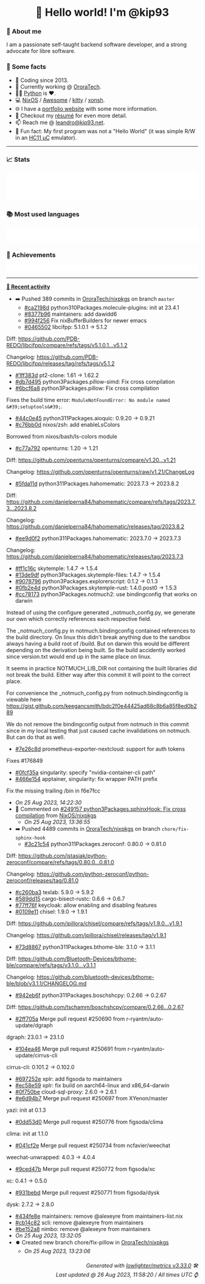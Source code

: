 <!-- README template, populated using this action:
     https://github.com/kip93/kip93/blob/main/.github/workflows/readme.yml. -->

<h1 align="center">👋 Hello world! I'm @kip93</h1> <!-- LOGIN => username -->

### 👤 About me

I am a passionate self-taught backend software developer, and a strong advocate for libre software.


### 💬 Some facts

* 📅 Coding since 2013.
* 💼 Currently working @ [OroraTech](https://ororatech.com/).
* 👨‍💻 [Python](https://github.com/search?q=user%3Akip93&l=python) is ❤️. <!-- LOGIN => username -->
* 💻 [NixOS](https://github.com/NixOS/) /
     [Awesome](https://github.com/awesomeWM/) /
     [kitty](https://github.com/kovidgoyal/kitty/) /
     [xonsh](https://github.com/xonsh/).
* 🌐 I have a [portfolio website](https://kip93.net/) with some more information.
* 📝 Checkout my [résumé](https://kip93.net/resume/) for even more detail.
* 📫 Reach me @ [leandro@kip93.net](mailto:leandro@kip93.net).
* 🎲 Fun fact: My first program was not a "Hello World" (it was simple R/W in an [HC11 µC](https://en.wikipedia.org/wiki/68HC11) emulator).


-----------------------------------------------------------------------------------------------------------------------


### 📈 Stats

![](./stats.svg)


### 📚 Most used languages <!-- by percentage, in decreasing order -->

![](./languages.svg)


### 🏅 Achievements

![](./achievements.svg)


-----------------------------------------------------------------------------------------------------------------------


**[📰 Recent activity](https://github.com/kip93)**
* ➡️ Pushed 389 commits in [OroraTech/nixpkgs](https://github.com/OroraTech/nixpkgs) on branch `master`
  * [#ca2198d](https://github.com/OroraTech/nixpkgs/commit/ca2198d) python310Packages.molecule-plugins: init at 23.4.1
  * [#8377b96](https://github.com/OroraTech/nixpkgs/commit/8377b96) maintainers: add dawidd6
  * [#994f256](https://github.com/OroraTech/nixpkgs/commit/994f256) Fix nixBufferBuilders for newer emacs
  * [#0465502](https://github.com/OroraTech/nixpkgs/commit/0465502) libcifpp: 5.1.0.1 -&gt; 5.1.2

Diff: https://github.com/PDB-REDO/libcifpp/compare/refs/tags/v5.1.0.1...v5.1.2

Changelog: https://github.com/PDB-REDO/libcifpp/releases/tag/refs/tags/v5.1.2
  * [#1ff383d](https://github.com/OroraTech/nixpkgs/commit/1ff383d) pt2-clone: 1.61 -&gt; 1.62.2
  * [#db7d495](https://github.com/OroraTech/nixpkgs/commit/db7d495) python3Packages.pillow-simd: Fix cross compilation
  * [#6bcf6a8](https://github.com/OroraTech/nixpkgs/commit/6bcf6a8) python3Packages.pillow: Fix cross compilation

Fixes the build time error:
`ModuleNotFoundError: No module named &#39;setuptools&#39;`.
  * [#44c0e45](https://github.com/OroraTech/nixpkgs/commit/44c0e45) python311Packages.aioquic: 0.9.20 -&gt; 0.9.21
  * [#c76bb0d](https://github.com/OroraTech/nixpkgs/commit/c76bb0d) nixos/zsh: add enableLsColors

Borrowed from nixos/bash/ls-colors module
  * [#c77a792](https://github.com/OroraTech/nixpkgs/commit/c77a792) openturns: 1.20 -&gt; 1.21

Diff: https://github.com/openturns/openturns/compare/v1.20...v1.21

Changelog: https://github.com/openturns/openturns/raw/v1.21/ChangeLog
  * [#5fda11d](https://github.com/OroraTech/nixpkgs/commit/5fda11d) python311Packages.hahomematic: 2023.7.3 -&gt; 2023.8.2

Diff: https://github.com/danielperna84/hahomematic/compare/refs/tags/2023.7.3...2023.8.2

Changelog: https://github.com/danielperna84/hahomematic/releases/tag/2023.8.2
  * [#ee9d0f2](https://github.com/OroraTech/nixpkgs/commit/ee9d0f2) python311Packages.hahomematic: 2023.7.0 -&gt; 2023.7.3

Changelog: https://github.com/danielperna84/hahomematic/releases/tag/2023.7.3
  * [#ff1c16c](https://github.com/OroraTech/nixpkgs/commit/ff1c16c) skytemple: 1.4.7 -&gt; 1.5.4
  * [#13de9df](https://github.com/OroraTech/nixpkgs/commit/13de9df) python3Packages.skytemple-files: 1.4.7 -&gt; 1.5.4
  * [#9078796](https://github.com/OroraTech/nixpkgs/commit/9078796) python3Packages.explorerscript: 0.1.2 -&gt; 0.1.3
  * [#0fb2e4d](https://github.com/OroraTech/nixpkgs/commit/0fb2e4d) python3Packages.skytemple-rust: 1.4.0.post0 -&gt; 1.5.3
  * [#cc78173](https://github.com/OroraTech/nixpkgs/commit/cc78173) python3Packages.notmuch2: use bindingconfig that works on darwin

Instead of using the configure generated _notmuch_config.py, we generate
our own which correctly references each respective field.

The _notmuch_config.py in notmuch.bindingconfig contained references to
the build directory. On linux this didn&#39;t break anything due to the
sandbox always having a build root of /build. But on darwin this would
be different depending on the derivation being built. So the build
accidently worked since version.txt would end up in the same place on
linux.

It seems in practice NOTMUCH_LIB_DIR not containing the built libraries
did not break the build. Either way after this commit it will point to
the correct place.

For convenience the _notmuch_config.py from notmuch.bindingconfig is
viewable here
https://gist.github.com/keegancsmith/bdc2f0e44425ad68c8b6a85f8ed0b289

We do not remove the bindingconfig output from notmuch in this commit
since in my local testing that just caused cache invalidations on
notmuch. But can do that as well.
  * [#7e26c8d](https://github.com/OroraTech/nixpkgs/commit/7e26c8d) prometheus-exporter-nextcloud: support for auth tokens

Fixes #176849
  * [#0fcf35a](https://github.com/OroraTech/nixpkgs/commit/0fcf35a) singularity: specify &#34;nvidia-container-cli path&#34;
  * [#466e154](https://github.com/OroraTech/nixpkgs/commit/466e154) apptainer, singularity: fix wrapper PATH prefix

Fix the missing trailing /bin in f6e7fcc
  * *On 25 Aug 2023, 14:22:30*
* 💬 Commented on [#249157 python3Packages.sphinxHook: Fix cross compilation](https://github.com/NixOS/nixpkgs/issues/249157) from [NixOS/nixpkgs](https://github.com/NixOS/nixpkgs)
  * *On 25 Aug 2023, 13:36:55*
* ➡️ Pushed 4489 commits in [OroraTech/nixpkgs](https://github.com/OroraTech/nixpkgs) on branch `chore/fix-sphinx-hook`
  * [#3c21c54](https://github.com/OroraTech/nixpkgs/commit/3c21c54) python311Packages.zeroconf: 0.80.0 -&gt; 0.81.0

Diff: https://github.com/jstasiak/python-zeroconf/compare/refs/tags/0.80.0...0.81.0

Changelog: https://github.com/python-zeroconf/python-zeroconf/releases/tag/0.81.0
  * [#c260ba3](https://github.com/OroraTech/nixpkgs/commit/c260ba3) texlab: 5.9.0 -&gt; 5.9.2
  * [#589dd15](https://github.com/OroraTech/nixpkgs/commit/589dd15) cargo-bisect-rustc: 0.6.6 -&gt; 0.6.7
  * [#77ff76f](https://github.com/OroraTech/nixpkgs/commit/77ff76f) keycloak: allow enabling and disabling features
  * [#0109e11](https://github.com/OroraTech/nixpkgs/commit/0109e11) chisel: 1.9.0 -&gt; 1.9.1

Diff: https://github.com/jpillora/chisel/compare/refs/tags/v1.9.0...v1.9.1

Changelog: https://github.com/jpillora/chisel/releases/tag/v1.9.1
  * [#73d8867](https://github.com/OroraTech/nixpkgs/commit/73d8867) python311Packages.bthome-ble: 3.1.0 -&gt; 3.1.1

Diff: https://github.com/Bluetooth-Devices/bthome-ble/compare/refs/tags/v3.1.0...v3.1.1

Changelog: https://github.com/bluetooth-devices/bthome-ble/blob/v3.1.1/CHANGELOG.md
  * [#942eb6f](https://github.com/OroraTech/nixpkgs/commit/942eb6f) python311Packages.boschshcpy: 0.2.66 -&gt; 0.2.67

Diff: https://github.com/tschamm/boschshcpy/compare/0.2.66...0.2.67
  * [#2ff705a](https://github.com/OroraTech/nixpkgs/commit/2ff705a) Merge pull request #250690 from r-ryantm/auto-update/dgraph

dgraph: 23.0.1 -&gt; 23.1.0
  * [#104ea46](https://github.com/OroraTech/nixpkgs/commit/104ea46) Merge pull request #250691 from r-ryantm/auto-update/cirrus-cli

cirrus-cli: 0.101.2 -&gt; 0.102.0
  * [#697252e](https://github.com/OroraTech/nixpkgs/commit/697252e) xplr: add figsoda to maintainers
  * [#ec58e59](https://github.com/OroraTech/nixpkgs/commit/ec58e59) xplr: fix build on aarch64-linux and x86_64-darwin
  * [#0f750be](https://github.com/OroraTech/nixpkgs/commit/0f750be) cloud-sql-proxy: 2.6.0 -&gt; 2.6.1
  * [#e6d94b7](https://github.com/OroraTech/nixpkgs/commit/e6d94b7) Merge pull request #250697 from XYenon/master

yazi: init at 0.1.3
  * [#0dd53d0](https://github.com/OroraTech/nixpkgs/commit/0dd53d0) Merge pull request #250776 from figsoda/clima

clima: init at 1.1.0
  * [#041cf2e](https://github.com/OroraTech/nixpkgs/commit/041cf2e) Merge pull request #250734 from ncfavier/weechat

weechat-unwrapped: 4.0.3 -&gt; 4.0.4
  * [#9ced47b](https://github.com/OroraTech/nixpkgs/commit/9ced47b) Merge pull request #250772 from figsoda/xc

xc: 0.4.1 -&gt; 0.5.0
  * [#931bebd](https://github.com/OroraTech/nixpkgs/commit/931bebd) Merge pull request #250771 from figsoda/dysk

dysk: 2.7.2 -&gt; 2.8.0
  * [#434fe8e](https://github.com/OroraTech/nixpkgs/commit/434fe8e) maintainers: remove @alexeyre from maintainers-list.nix
  * [#cb14c82](https://github.com/OroraTech/nixpkgs/commit/cb14c82) scli: remove @alexeyre from maintainers
  * [#be152a8](https://github.com/OroraTech/nixpkgs/commit/be152a8) nimbo: remove @alexeyre from maintainers
  * *On 25 Aug 2023, 13:32:05*
* ⏺️ Created new branch chore/fix-pillow in [OroraTech/nixpkgs](https://github.com/OroraTech/nixpkgs)
  * *On 25 Aug 2023, 13:23:06*
 <!-- Last activity -->


<h6 align="right"><em>
    Generated with <a href="https://github.com/lowlighter/metrics/tree/latest/">lowlighter/metrics v3.33.0</a> 🛠️<br> <!-- VERSION => MAJOR.minor.patch -->
    Last updated @ 26 Aug 2023, 11:58:20 / All times UTC ⌚ <!-- meta.generated => DD/MM/YYYY, hh:mm -->
</em></h6>

